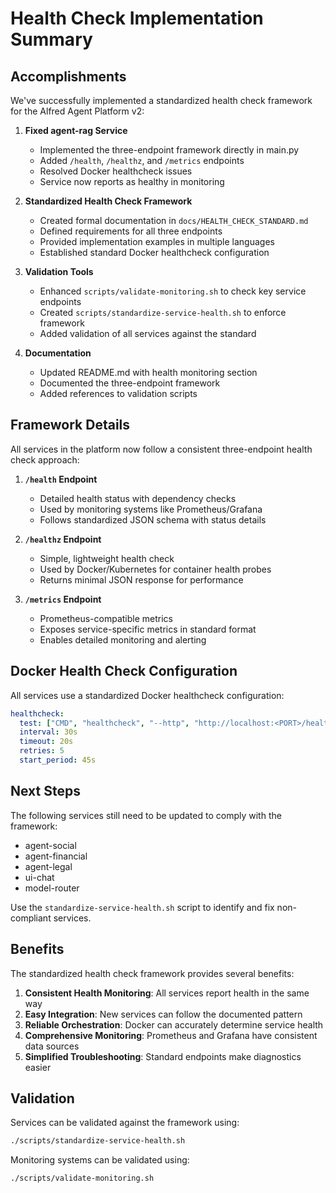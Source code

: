 # Health Check Implementation Summary

## Accomplishments

We've successfully implemented a standardized health check framework for the Alfred Agent Platform v2:

1. **Fixed agent-rag Service**
   - Implemented the three-endpoint framework directly in main.py
   - Added `/health`, `/healthz`, and `/metrics` endpoints
   - Resolved Docker healthcheck issues
   - Service now reports as healthy in monitoring

2. **Standardized Health Check Framework**
   - Created formal documentation in `docs/HEALTH_CHECK_STANDARD.md`
   - Defined requirements for all three endpoints
   - Provided implementation examples in multiple languages
   - Established standard Docker healthcheck configuration

3. **Validation Tools**
   - Enhanced `scripts/validate-monitoring.sh` to check key service endpoints
   - Created `scripts/standardize-service-health.sh` to enforce framework
   - Added validation of all services against the standard

4. **Documentation**
   - Updated README.md with health monitoring section
   - Documented the three-endpoint framework
   - Added references to validation scripts

## Framework Details

All services in the platform now follow a consistent three-endpoint health check approach:

1. **`/health` Endpoint**
   - Detailed health status with dependency checks
   - Used by monitoring systems like Prometheus/Grafana
   - Follows standardized JSON schema with status details

2. **`/healthz` Endpoint**
   - Simple, lightweight health check
   - Used by Docker/Kubernetes for container health probes
   - Returns minimal JSON response for performance

3. **`/metrics` Endpoint**
   - Prometheus-compatible metrics
   - Exposes service-specific metrics in standard format
   - Enables detailed monitoring and alerting

## Docker Health Check Configuration

All services use a standardized Docker healthcheck configuration:

```yaml
healthcheck:
  test: ["CMD", "healthcheck", "--http", "http://localhost:<PORT>/health"]
  interval: 30s
  timeout: 20s
  retries: 5
  start_period: 45s
```

## Next Steps

The following services still need to be updated to comply with the framework:

- agent-social
- agent-financial
- agent-legal
- ui-chat
- model-router

Use the `standardize-service-health.sh` script to identify and fix non-compliant services.

## Benefits

The standardized health check framework provides several benefits:

1. **Consistent Health Monitoring**: All services report health in the same way
2. **Easy Integration**: New services can follow the documented pattern
3. **Reliable Orchestration**: Docker can accurately determine service health
4. **Comprehensive Monitoring**: Prometheus and Grafana have consistent data sources
5. **Simplified Troubleshooting**: Standard endpoints make diagnostics easier

## Validation

Services can be validated against the framework using:

```bash
./scripts/standardize-service-health.sh
```

Monitoring systems can be validated using:

```bash
./scripts/validate-monitoring.sh
```
